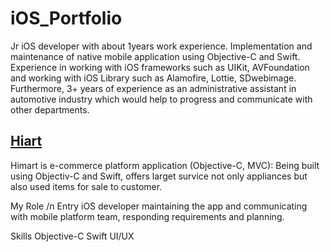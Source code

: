 # iOS_Portfolio

Jr iOS developer with about 1years work experience. Implementation and maintenance of native mobile application using Objective-C and Swift. Experience in working with iOS frameworks such as UIKit, AVFoundation and working with iOS Library such as Alamofire, Lottie, SDwebimage.
Furthermore, 3+ years of experience as an administrative assistant in automotive industry which would help to progress and communicate with other departments.


## [Hiart](https://apps.apple.com/kr/app/%EB%A1%AF%EB%8D%B0%ED%95%98%EC%9D%B4%EB%A7%88%ED%8A%B8/id503522370)

Himart is e-commerce platform application (Objective-C, MVC): Being built using Objectiv-C and Swift, offers larget survice not only appliances but also used items for sale to customer. 

My Role /n
Entry iOS developer maintaining the app and communicating with mobile platform team, responding requirements and planning.

Skills
  Objective-C
  Swift
  UI/UX 
